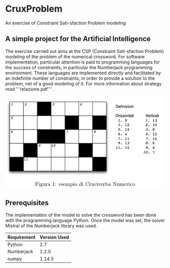 # CruxProblem
An exercise of Constraint Sati-sfaction Problem modeling
## A simple project for the Artificial Intelligence
The exercise carried out aims at the CSP (Constraint Sati-sfaction Problem) modeling of the problem of the numerical crossword. 
For software implementation, particular attention is paid to programming languages for the success of constraints, in particular the Numberjack programming environment.
These languages are implemented directly and facilitated by an indefinite number of constraints, in order to provide a solution to the problem, net of a good modeling of it.
For more information about strategy read '''relazione.pdf''' .

![Crux Example](https://github.com/leonardocasini/CruxProblem/blob/master/images/Crux.png)

## Prerequisites
The implementation of the model to solve the crossword has been done with the programming language Python.
Once the model was set, the solver Mistral of the Numberjack library was used.

Requirement | Version Used
------------| ------------
Python | 2.7
Numberjack | 1.2.0  
numpy |  1.14.5 


